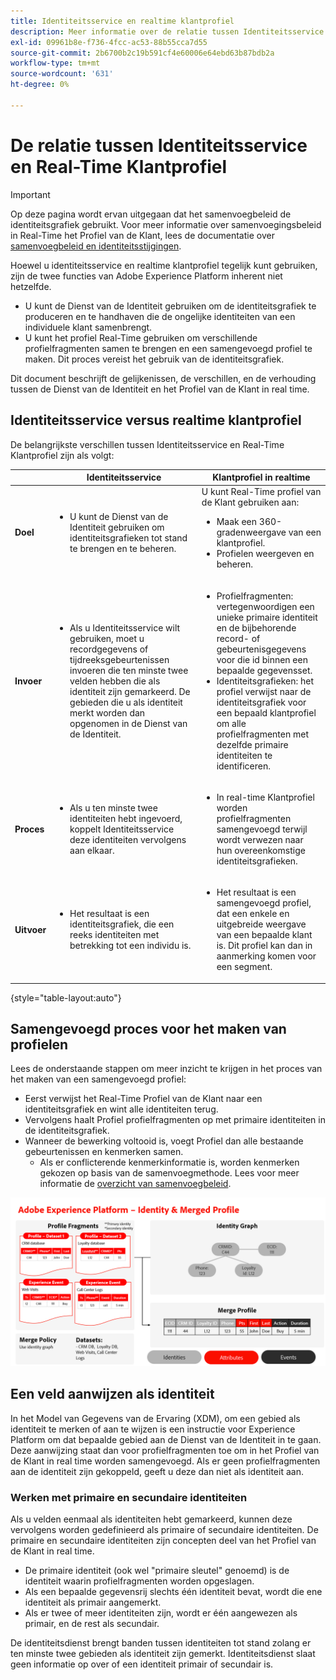 ```yaml
---
title: Identiteitsservice en realtime klantprofiel
description: Meer informatie over de relatie tussen Identiteitsservice en Real-Time Klantprofiel
exl-id: 09961b8e-f736-4fcc-ac53-88b55cca7d55
source-git-commit: 2b6700b2c19b591cf4e60006e64ebd63b87bdb2a
workflow-type: tm+mt
source-wordcount: '631'
ht-degree: 0%

---
```


# De relatie tussen Identiteitsservice en Real-Time Klantprofiel

>[!IMPORTANT]
>
>Op deze pagina wordt ervan uitgegaan dat het samenvoegbeleid de identiteitsgrafiek gebruikt. Voor meer informatie over samenvoegingsbeleid in Real-Time het Profiel van de Klant, lees de documentatie over [samenvoegbeleid en identiteitsstijgingen](../profile/merge-policies/overview.md#identity-stitching).

Hoewel u identiteitsservice en realtime klantprofiel tegelijk kunt gebruiken, zijn de twee functies van Adobe Experience Platform inherent niet hetzelfde.

* U kunt de Dienst van de Identiteit gebruiken om de identiteitsgrafiek te produceren en te handhaven die de ongelijke identiteiten van een individuele klant samenbrengt.
* U kunt het profiel Real-Time gebruiken om verschillende profielfragmenten samen te brengen en een samengevoegd profiel te maken. Dit proces vereist het gebruik van de identiteitsgrafiek.

Dit document beschrijft de gelijkenissen, de verschillen, en de verhouding tussen de Dienst van de Identiteit en het Profiel van de Klant in real time.

## Identiteitsservice versus realtime klantprofiel

De belangrijkste verschillen tussen Identiteitsservice en Real-Time Klantprofiel zijn als volgt:

| | Identiteitsservice | Klantprofiel in realtime |
| --- | --- |--- |
| **Doel** | <ul><li>U kunt de Dienst van de Identiteit gebruiken om identiteitsgrafieken tot stand te brengen en te beheren.</li></ul> | U kunt Real-Time profiel van de Klant gebruiken aan: <ul><li>Maak een 360-gradenweergave van een klantprofiel.</li><li>Profielen weergeven en beheren.</li></ul> |
| **Invoer** | <ul><li>Als u Identiteitsservice wilt gebruiken, moet u recordgegevens of tijdreeksgebeurtenissen invoeren die ten minste twee velden hebben die als identiteit zijn gemarkeerd. De gebieden die u als identiteit merkt worden dan opgenomen in de Dienst van de Identiteit.</li></ul> | <ul><li>Profielfragmenten: vertegenwoordigen een unieke primaire identiteit en de bijbehorende record- of gebeurtenisgegevens voor die id binnen een bepaalde gegevensset.</li><li>Identiteitsgrafieken: het profiel verwijst naar de identiteitsgrafiek voor een bepaald klantprofiel om alle profielfragmenten met dezelfde primaire identiteiten te identificeren.</li></ul> |
| **Proces** | <ul><li>Als u ten minste twee identiteiten hebt ingevoerd, koppelt Identiteitsservice deze identiteiten vervolgens aan elkaar.</li></ul> | <ul><li>In real-time Klantprofiel worden profielfragmenten samengevoegd terwijl wordt verwezen naar hun overeenkomstige identiteitsgrafieken.</li></ul> |
| **Uitvoer** | <ul><li>Het resultaat is een identiteitsgrafiek, die een reeks identiteiten met betrekking tot een individu is.</li></ul> | <ul><li>Het resultaat is een samengevoegd profiel, dat een enkele en uitgebreide weergave van een bepaalde klant is. Dit profiel kan dan in aanmerking komen voor een segment.</li></ul> |

{style="table-layout:auto"}

## Samengevoegd proces voor het maken van profielen

Lees de onderstaande stappen om meer inzicht te krijgen in het proces van het maken van een samengevoegd profiel:

* Eerst verwijst het Real-Time Profiel van de Klant naar een identiteitsgrafiek en wint alle identiteiten terug.
* Vervolgens haalt Profiel profielfragmenten op met primaire identiteiten in de identiteitsgrafiek.
* Wanneer de bewerking voltooid is, voegt Profiel dan alle bestaande gebeurtenissen en kenmerken samen.
   * Als er conflicterende kenmerkinformatie is, worden kenmerken gekozen op basis van de samenvoegmethode. Lees voor meer informatie de [overzicht van samenvoegbeleid](../profile/merge-policies/overview.md).

![Een stroomdiagram waarin wordt aangegeven hoe Identiteitsservice en het samenvoegen van profielen werken.](./images/merge-profile-process.png)

## Een veld aanwijzen als identiteit

In het Model van Gegevens van de Ervaring (XDM), om een gebied als identiteit te merken of aan te wijzen is een instructie voor Experience Platform om dat bepaalde gebied aan de Dienst van de Identiteit in te gaan. Deze aanwijzing staat dan voor profielfragmenten toe om in het Profiel van de Klant in real time worden samengevoegd. Als er geen profielfragmenten aan de identiteit zijn gekoppeld, geeft u deze dan niet als identiteit aan.

### Werken met primaire en secundaire identiteiten

Als u velden eenmaal als identiteiten hebt gemarkeerd, kunnen deze vervolgens worden gedefinieerd als primaire of secundaire identiteiten. De primaire en secundaire identiteiten zijn concepten deel van het Profiel van de Klant in real time.

* De primaire identiteit (ook wel &quot;primaire sleutel&quot; genoemd) is de identiteit waarin profielfragmenten worden opgeslagen.
* Als een bepaalde gegevensrij slechts één identiteit bevat, wordt die ene identiteit als primair aangemerkt.
* Als er twee of meer identiteiten zijn, wordt er één aangewezen als primair, en de rest als secundair.

De identiteitsdienst brengt banden tussen identiteiten tot stand zolang er ten minste twee gebieden als identiteit zijn gemerkt. Identiteitsdienst slaat geen informatie op over of een identiteit primair of secundair is.

